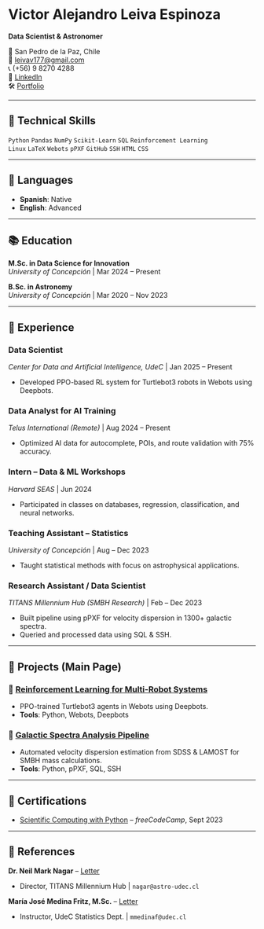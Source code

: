 # Victor Alejandro Leiva Espinoza  
**Data Scientist & Astronomer**  

📍 San Pedro de la Paz, Chile  
📧 leivav177@gmail.com  
📞 (+56) 9 8270 4288  
🔗 [LinkedIn](https://linkedin.com/in/yourprofile)  
🛠️ [Portfolio](https://yourportfolio.com)  

---

## 🔧 Technical Skills  
`Python` `Pandas` `NumPy` `Scikit-Learn` `SQL` `Reinforcement Learning`  
`Linux` `LaTeX` `Webots` `pPXF` `GitHub` `SSH` `HTML` `CSS`  

---

## 🧠 Languages  
- **Spanish**: Native  
- **English**: Advanced  

---

## 📚 Education  
**M.Sc. in Data Science for Innovation**  
*University of Concepción* | Mar 2024 – Present  

**B.Sc. in Astronomy**  
*University of Concepción* | Mar 2020 – Nov 2023  

---

## 💼 Experience  

### **Data Scientist**  
*Center for Data and Artificial Intelligence, UdeC* | Jan 2025 – Present  
- Developed PPO-based RL system for Turtlebot3 robots in Webots using Deepbots.  

### **Data Analyst for AI Training**  
*Telus International (Remote)* | Aug 2024 – Present  
- Optimized AI data for autocomplete, POIs, and route validation with 75% accuracy.  

### **Intern – Data & ML Workshops**  
*Harvard SEAS* | Jun 2024  
- Participated in classes on databases, regression, classification, and neural networks.  

### **Teaching Assistant – Statistics**  
*University of Concepción* | Aug – Dec 2023  
- Taught statistical methods with focus on astrophysical applications.  

### **Research Assistant / Data Scientist**  
*TITANS Millennium Hub (SMBH Research)* | Feb – Dec 2023  
- Built pipeline using pPXF for velocity dispersion in 1300+ galactic spectra.  
- Queried and processed data using SQL & SSH.  

---

## 🚀 Projects (Main Page)  

### 📌 [Reinforcement Learning for Multi-Robot Systems](#)  
- PPO-trained Turtlebot3 agents in Webots using Deepbots.  
- **Tools**: Python, Webots, Deepbots  

### 📌 [Galactic Spectra Analysis Pipeline](#)  
- Automated velocity dispersion estimation from SDSS & LAMOST for SMBH mass calculations.  
- **Tools**: Python, pPXF, SQL, SSH  

---

## 📜 Certifications  
- [Scientific Computing with Python](https://www.freecodecamp.org/certification/vpy7/scientific-computing-with-python-v7) – *freeCodeCamp*, Sept 2023  

---

## 🧾 References  
**Dr. Neil Mark Nagar** – [Letter](https://drive.google.com/file/d/1NZLvgtx01EnPgj_7vm_SThzyDJMFBuhH/view?usp=sharing)  
- Director, TITANS Millennium Hub | `nagar@astro-udec.cl`  

**María José Medina Fritz, M.Sc.** – [Letter](https://drive.google.com/file/d/1ml39AslgITrORMjsPyInBiDL_77I0OxM/view?usp=sharing)  
- Instructor, UdeC Statistics Dept. | `mmedinaf@udec.cl`  
